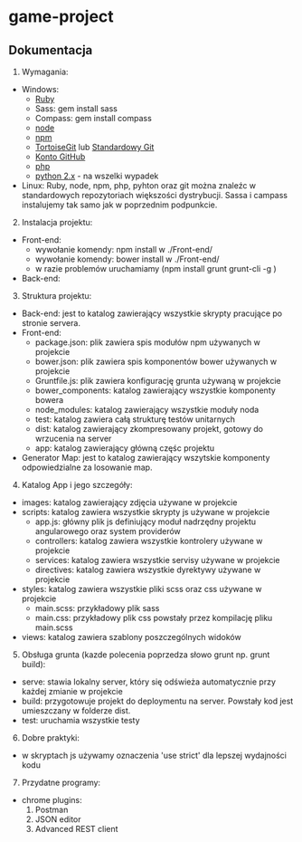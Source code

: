 # game-project

## Dokumentacja

1. Wymagania:
 - Windows:
	- [Ruby](http://dl.bintray.com/oneclick/rubyinstaller/rubyinstaller-2.2.3.exe) 
	- Sass: gem install sass
	- Compass: gem install compass
	- [node](https://nodejs.org/dist/v4.2.1/node-v4.2.1-x64.msi)
	- [npm](https://www.npmjs.com/)
	- [TortoiseGit](https://tortoisegit.org/download/) lub [Standardowy Git](https://git-scm.com/download/win)
	- [Konto GitHub](https://github.com/)
	- [php](http://windows.php.net//downloads/releases/php-5.6.15-Win32-VC11-x86.zip)
	- [python 2.x](https://www.python.org/ftp/python/2.7.10/python-2.7.10.msi) - na wszelki wypadek
 - Linux:
    Ruby, node, npm, php, pyhton oraz git można znaleźc w standardowych repozytoriach większości dystrybucji.
    Sassa i campass instalujemy tak samo jak w poprzednim podpunkcie.

2. Instalacja projektu:
 - Front-end:
 	- wywołanie komendy: npm install w ./Front-end/
 	- wywołanie komendy: bower install w ./Front-end/
 	- w razie problemów uruchamiamy (npm install grunt grunt-cli -g )
 - Back-end:
3. Struktura projektu:
 - Back-end: jest to katalog zawierający wszystkie skrypty pracujące po stronie servera.
 - Front-end:
	- package.json: plik zawiera spis modułów npm używanych w projekcie  
	- bower.json: plik zawiera spis komponentów bower używanych w projekcie
	- Gruntfile.js: plik zawiera konfigurację grunta używaną w projekcie
	- bower_components: katalog zawierający wszystkie komponenty bowera
	- node_modules: katalog zawierający wszystkie moduły noda
	- test: katalog zawiera całą strukturę testów unitarnych
	- dist: katalog zawierający zkompresowany projekt, gotowy do wrzucenia na server
	- app: katalog zawierający główną częśc projektu
 - Generator Map: jest to katalog zawierający wszytskie komponenty odpowiedzialne za losowanie map.

4. Katalog App i jego szczegóły:
 - images: katalog zawierający zdjęcia używane w projekcie
 - scripts: katalog zawiera wszystkie skrypty js używane w projekcie
	- app.js: główny plik js definiujący moduł nadrzędny projektu angularowego oraz system providerów
	- controllers: katalog zawiera wszystkie kontrolery używane w projekcie
	- services: katalog zawiera wszystkie servisy używane w projekcie
	- directives: katalog zawiera wszystkie dyrektywy używane w projekcie
 - styles: katalog zawiera wszystkie pliki scss oraz css używane w projekcie
	- main.scss: przykładowy plik sass
	- main.css: przykładowy plik css powstały przez kompilację pliku main.scss
 - views: katalog zawiera szablony poszczególnych widoków

5. Obsługa grunta (kazde polecenia poprzedza słowo grunt np. grunt build):
 - serve: stawia lokalny server, który się odświeża automatycznie przy każdej zmianie w projekcie
 - build: przygotowuje projekt do deploymentu na server. Powstały kod jest umieszczany w folderze dist.
 - test: uruchamia wszystkie testy

6. Dobre praktyki:
 - w skryptach js używamy oznaczenia 'use strict' dla lepszej wydajności kodu

 7. Przydatne programy:
 - chrome plugins:
 	1. Postman
 	2. JSON editor
 	3. Advanced REST client